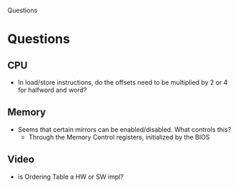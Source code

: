 Questions

# Questions
## CPU
- In load/store instructions, do the offsets need to be multiplied by 2 or 4 for halfword and word?
## Memory
- Seems that certain mirrors can be enabled/disabled. What controls this?
	- Through the Memory Control registers, initialized by the BIOS

## Video
- is Ordering Table a HW or SW impl?
